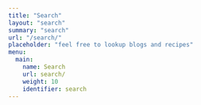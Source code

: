 ```yaml
---
title: "Search"
layout: "search"
summary: "search"
url: "/search/"
placeholder: "feel free to lookup blogs and recipes"
menu:
  main:
    name: Search
    url: search/
    weight: 10
    identifier: search
---
```

